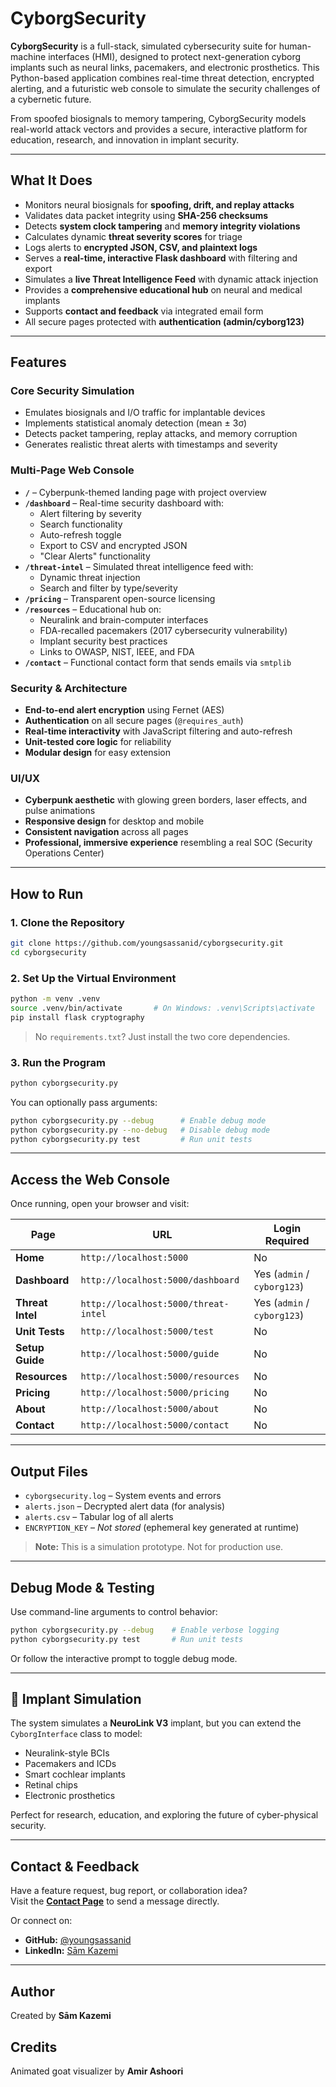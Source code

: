 # CyborgSecurity

**CyborgSecurity** is a full-stack, simulated cybersecurity suite for human-machine interfaces (HMI), designed to protect next-generation cyborg implants such as neural links, pacemakers, and electronic prosthetics. This Python-based application combines real-time threat detection, encrypted alerting, and a futuristic web console to simulate the security challenges of a cybernetic future.

From spoofed biosignals to memory tampering, CyborgSecurity models real-world attack vectors and provides a secure, interactive platform for education, research, and innovation in implant security.

---

## What It Does

- Monitors neural biosignals for **spoofing, drift, and replay attacks**  
- Validates data packet integrity using **SHA-256 checksums**  
- Detects **system clock tampering** and **memory integrity violations**  
- Calculates dynamic **threat severity scores** for triage  
- Logs alerts to **encrypted JSON, CSV, and plaintext logs**  
- Serves a **real-time, interactive Flask dashboard** with filtering and export  
- Simulates a **live Threat Intelligence Feed** with dynamic attack injection  
- Provides a **comprehensive educational hub** on neural and medical implants  
- Supports **contact and feedback** via integrated email form  
- All secure pages protected with **authentication (admin/cyborg123)**  

---

## Features

### Core Security Simulation
- Emulates biosignals and I/O traffic for implantable devices
- Implements statistical anomaly detection (mean ± 3σ)
- Detects packet tampering, replay attacks, and memory corruption
- Generates realistic threat alerts with timestamps and severity

### Multi-Page Web Console
- **`/`** – Cyberpunk-themed landing page with project overview
- **`/dashboard`** – Real-time security dashboard with:
  - Alert filtering by severity
  - Search functionality
  - Auto-refresh toggle
  - Export to CSV and encrypted JSON
  - "Clear Alerts" functionality
- **`/threat-intel`** – Simulated threat intelligence feed with:
  - Dynamic threat injection
  - Search and filter by type/severity
- **`/pricing`** – Transparent open-source licensing
- **`/resources`** – Educational hub on:
  - Neuralink and brain-computer interfaces
  - FDA-recalled pacemakers (2017 cybersecurity vulnerability)
  - Implant security best practices
  - Links to OWASP, NIST, IEEE, and FDA
- **`/contact`** – Functional contact form that sends emails via `smtplib`

### Security & Architecture
- **End-to-end alert encryption** using Fernet (AES)
- **Authentication** on all secure pages (`@requires_auth`)
- **Real-time interactivity** with JavaScript filtering and auto-refresh
- **Unit-tested core logic** for reliability
- **Modular design** for easy extension

### UI/UX
- **Cyberpunk aesthetic** with glowing green borders, laser effects, and pulse animations
- **Responsive design** for desktop and mobile
- **Consistent navigation** across all pages
- **Professional, immersive experience** resembling a real SOC (Security Operations Center)

---

## How to Run

### 1. Clone the Repository

```bash
git clone https://github.com/youngsassanid/cyborgsecurity.git
cd cyborgsecurity
```

### 2. Set Up the Virtual Environment

```bash
python -m venv .venv
source .venv/bin/activate       # On Windows: .venv\Scripts\activate
pip install flask cryptography
```

> No `requirements.txt`? Just install the two core dependencies.

### 3. Run the Program

```bash
python cyborgsecurity.py
```

You can optionally pass arguments:
```bash
python cyborgsecurity.py --debug      # Enable debug mode
python cyborgsecurity.py --no-debug   # Disable debug mode
python cyborgsecurity.py test         # Run unit tests
```

---

## Access the Web Console

Once running, open your browser and visit:

| Page | URL | Login Required |
|------|-----|----------------|
| **Home** | `http://localhost:5000` | No |
| **Dashboard** | `http://localhost:5000/dashboard` | Yes (`admin` / `cyborg123`) |
| **Threat Intel** | `http://localhost:5000/threat-intel` | Yes (`admin` / `cyborg123`) |
| **Unit Tests** | `http://localhost:5000/test` | No |
| **Setup Guide** | `http://localhost:5000/guide` | No |
| **Resources** | `http://localhost:5000/resources` | No |
| **Pricing** | `http://localhost:5000/pricing` | No |
| **About** | `http://localhost:5000/about` | No |
| **Contact** | `http://localhost:5000/contact` | No |

---

## Output Files

- `cyborgsecurity.log` – System events and errors
- `alerts.json` – Decrypted alert data (for analysis)
- `alerts.csv` – Tabular log of all alerts
- `ENCRYPTION_KEY` – *Not stored* (ephemeral key generated at runtime)

> **Note:** This is a simulation prototype. Not for production use.

---

## Debug Mode & Testing

Use command-line arguments to control behavior:

```bash
python cyborgsecurity.py --debug    # Enable verbose logging
python cyborgsecurity.py test       # Run unit tests
```

Or follow the interactive prompt to toggle debug mode.

---

## 🧠 Implant Simulation

The system simulates a **NeuroLink V3** implant, but you can extend the `CyborgInterface` class to model:

- Neuralink-style BCIs
- Pacemakers and ICDs
- Smart cochlear implants
- Retinal chips
- Electronic prosthetics

Perfect for research, education, and exploring the future of cyber-physical security.

---

## Contact & Feedback

Have a feature request, bug report, or collaboration idea?  
Visit the **[Contact Page](http://localhost:5000/contact)** to send a message directly.

Or connect on:
- **GitHub:** [@youngsassanid](https://github.com/youngsassanid)
- **LinkedIn:** [Sām Kazemi](https://www.linkedin.com/in/mojtaba-kazemi-529264317/)

---

## Author

Created by **Sām Kazemi**  

## Credits

Animated goat visualizer by **Amir Ashoori**
